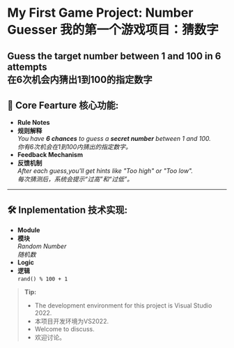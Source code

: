 # My First Game Project: Number Guesser  我的第一个游戏项目：猜数字  
**Guess the target number between 1 and 100 in 6 attempts**  
**在6次机会内猜出1到100的指定数字**  
---
## 🌟 Core Fearture  核心功能:  
- **Rule Notes**  
- **规则解释**  
  *You have **6 chances** to guess a **secret number** between 1 and 100.*  
  *你有6次机会在1到100内猜出的指定数字。*  
- **Feedback Mechanism**  
- **反馈机制**  
  *After each guess,you'll get hints like "Too high" or "Too low".*  
  *每次猜测后，系统会提示“过高”和“过低”。*  
---
## 🛠️ Inplementation  技术实现:  
- **Module**  
- **模块**  
  *Random Number*  
  *随机数*  
- **Logic**  
- **逻辑**  
  `rand() % 100 + 1`  
> **Tip:**  
> - The development environment for this project is Visual Studio 2022.  
> - 本项目开发环境为VS2022.  
> - Welcome to discuss.  
> - 欢迎讨论。  
